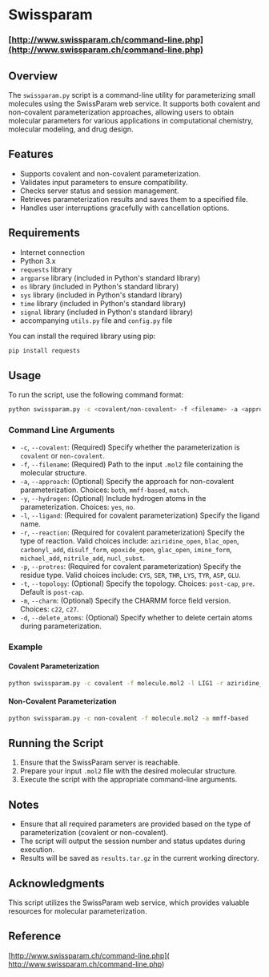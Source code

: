 # Swissparam

### [http://www.swissparam.ch/command-line.php](http://www.swissparam.ch/command-line.php)

## Overview

The `swissparam.py` script is a command-line utility for parameterizing small molecules using the SwissParam web service. It supports both covalent and non-covalent parameterization approaches, allowing users to obtain molecular parameters for various applications in computational chemistry, molecular modeling, and drug design.

## Features

- Supports covalent and non-covalent parameterization.
- Validates input parameters to ensure compatibility.
- Checks server status and session management.
- Retrieves parameterization results and saves them to a specified file.
- Handles user interruptions gracefully with cancellation options.

## Requirements

- Internet connection
- Python 3.x
- `requests` library
- `argparse` library (included in Python's standard library)
- `os` library (included in Python's standard library)
- `sys` library (included in Python's standard library)
- `time` library (included in Python's standard library)
- `signal` library (included in Python's standard library)
- accompanying `utils.py` file and `config.py` file

You can install the required library using pip:

```bash
pip install requests
```

## Usage

To run the script, use the following command format:

```bash
python swissparam.py -c <covalent/non-covalent> -f <filename> -a <approach> [-h <True/False>] -l <ligand> -r <reaction> -p <protres> [-t <topology>] [-m <charm>] [-d <delete_atoms>]
```

### Command Line Arguments

- `-c`, `--covalent`: (Required) Specify whether the parameterization is `covalent` or `non-covalent`.
- `-f`, `--filename`: (Required) Path to the input `.mol2` file containing the molecular structure.
- `-a`, `--approach`: (Optional) Specify the approach for non-covalent parameterization. Choices: `both`, `mmff-based`, `match`.
- `-y`, `--hydrogen`: (Optional) Include hydrogen atoms in the parameterization. Choices: `yes`, `no`.
- `-l`, `--ligand`: (Required for covalent parameterization) Specify the ligand name.
- `-r`, `--reaction`: (Required for covalent parameterization) Specify the type of reaction. Valid choices include: `aziridine_open`, `blac_open`, `carbonyl_add`, `disulf_form`, `epoxide_open`, `glac_open`, `imine_form`, `michael_add`, `nitrile_add`, `nucl_subst`.
- `-p`, `--protres`: (Required for covalent parameterization) Specify the residue type. Valid choices include: `CYS`, `SER`, `THR`, `LYS`, `TYR`, `ASP`, `GLU`.
- `-t`, `--topology`: (Optional) Specify the topology. Choices: `post-cap`, `pre`. Default is `post-cap`.
- `-m`, `--charm`: (Optional) Specify the CHARMM force field version. Choices: `c22`, `c27`.
- `-d`, `--delete_atoms`: (Optional) Specify whether to delete certain atoms during parameterization.

### Example

#### Covalent Parameterization

```bash
python swissparam.py -c covalent -f molecule.mol2 -l LIG1 -r aziridine_open -p CYS
```

#### Non-Covalent Parameterization

```bash
python swissparam.py -c non-covalent -f molecule.mol2 -a mmff-based
```

## Running the Script

1. Ensure that the SwissParam server is reachable.
2. Prepare your input `.mol2` file with the desired molecular structure.
3. Execute the script with the appropriate command-line arguments.

## Notes

- Ensure that all required parameters are provided based on the type of parameterization (covalent or non-covalent).
- The script will output the session number and status updates during execution.
- Results will be saved as `results.tar.gz` in the current working directory.

## Acknowledgments

This script utilizes the SwissParam web service, which provides valuable resources for molecular parameterization.

## Reference

[http://www.swissparam.ch/command-line.php](
http://www.swissparam.ch/command-line.php)
